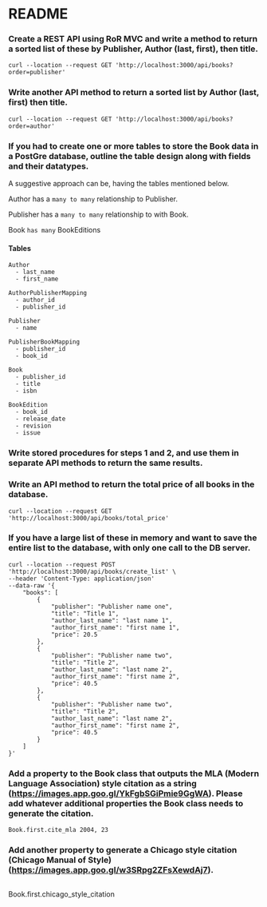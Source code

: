 # README

### Create a REST API using RoR MVC and write a method to return a sorted list of these by Publisher, Author (last, first), then title.

```
curl --location --request GET 'http://localhost:3000/api/books?order=publisher'
```

### Write another API method to return a sorted list by Author (last, first) then title.

```
curl --location --request GET 'http://localhost:3000/api/books?order=author'
```

### If you had to create one or more tables to store the Book data in a PostGre database, outline the table design along with fields and their datatypes.

A suggestive approach can be, having the tables mentioned below.

Author has a `many to many` relationship to Publisher.

Publisher has a `many to many` relationship to with Book.

Book `has many` BookEditions


#### Tables

```
Author
  - last_name
  - first_name

AuthorPublisherMapping
  - author_id
  - publisher_id

Publisher
  - name

PublisherBookMapping
  - publisher_id
  - book_id

Book
  - publisher_id
  - title
  - isbn

BookEdition
  - book_id
  - release_date
  - revision
  - issue

```


### Write stored procedures for steps 1 and 2, and use them in separate API methods to return the same results.


### Write an API method to return the total price of all books in the database.

```
curl --location --request GET 'http://localhost:3000/api/books/total_price'
```


### If you have a large list of these in memory and want to save the entire list to the database, with only one call to the DB server.

```
curl --location --request POST 'http://localhost:3000/api/books/create_list' \
--header 'Content-Type: application/json' 
--data-raw '{
    "books": [
        {
            "publisher": "Publisher name one",
            "title": "Title 1",
            "author_last_name": "last name 1",
            "author_first_name": "first name 1",
            "price": 20.5
        },
        {
            "publisher": "Publisher name two",
            "title": "Title 2",
            "author_last_name": "last name 2",
            "author_first_name": "first name 2",
            "price": 40.5
        },
        {
            "publisher": "Publisher name two",
            "title": "Title 2",
            "author_last_name": "last name 2",
            "author_first_name": "first name 2",
            "price": 40.5
        }
    ]
}'
```

### Add a property to the Book class that outputs the MLA (Modern Language Association) style citation as a string (https://images.app.goo.gl/YkFgbSGiPmie9GgWA). Please add whatever additional properties the Book class needs to generate the citation.


```
Book.first.cite_mla 2004, 23
```


### Add another property to generate a Chicago style citation (Chicago Manual of Style) (https://images.app.goo.gl/w3SRpg2ZFsXewdAj7).

```
```
Book.first.chicago_style_citation
```
```